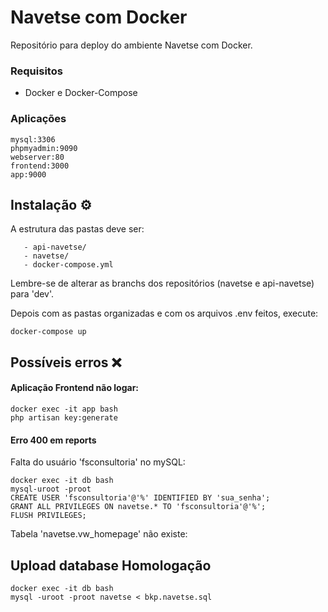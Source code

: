 # Navetse com Docker
Repositório para deploy do ambiente Navetse com Docker.

### Requisitos

  - Docker e Docker-Compose

### Aplicações

	mysql:3306
	phpmyadmin:9090
	webserver:80
	frontend:3000
	app:9000

## Instalação ⚙️

A estrutura das pastas deve ser:

```shell
   - api-navetse/
   - navetse/
   - docker-compose.yml
```

Lembre-se de alterar as branchs dos repositórios (navetse e api-navetse) para 'dev'.

Depois com as pastas organizadas e com os arquivos .env feitos, execute:

```shell
docker-compose up
```

## Possíveis erros ❌

#### Aplicação Frontend não logar:

```shell
docker exec -it app bash
php artisan key:generate
```

#### Erro 400 em reports

Falta do usuário 'fsconsultoria' no mySQL:

```shell
docker exec -it db bash
mysql-uroot -proot
CREATE USER 'fsconsultoria'@'%' IDENTIFIED BY 'sua_senha';
GRANT ALL PRIVILEGES ON navetse.* TO 'fsconsultoria'@'%';
FLUSH PRIVILEGES;
```

Tabela 'navetse.vw_homepage' não existe:

## Upload database Homologação

```shell
docker exec -it db bash
mysql -uroot -proot navetse < bkp.navetse.sql
```
